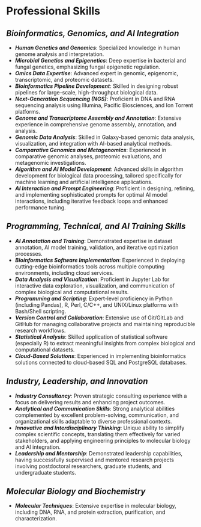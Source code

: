 # Professional Skills

## ***Bioinformatics, Genomics, and AI Integration***
- ***Human Genetics and Genomics***: Specialized knowledge in human genome analysis and
  interpretation.
- ***Microbial Genetics and Epigenetics***: Deep expertise in bacterial and fungal genetics,
  emphasizing fungal epigenetic regulation.
- ***Omics Data Expertise***: Advanced expert in genomic, epigenomic, transcriptomic, and proteomic
  datasets.
- ***Bioinformatics Pipeline Development***: Skilled in designing robust pipelines for large-scale,
  high-throughput biological data.
- ***Next-Generation Sequencing (NGS)***: Proficient in DNA and RNA sequencing analysis using
  Illumina, Pacific Biosciences, and Ion Torrent platforms.
- ***Genome and Transcriptome Assembly and Annotation***: Extensive experience in comprehensive genome
  assembly, annotation, and analysis.
- ***Genomic Data Analysis***: Skilled in Galaxy-based genomic data analysis, visualization, and
  integration with AI-based analytical methods.
- ***Comparative Genomics and Metagenomics***: Experienced in comparative genomic analyses, proteomic
  evaluations, and metagenomic investigations.
- ***Algorithm and AI Model Development***: Advanced skills in algorithm development for biological
  data processing, tailored specifically for machine learning and artificial intelligence
  applications.
- ***AI Interaction and Prompt Engineering***: Proficient in designing, refining, and implementing
  sophisticated prompts for optimal AI model interactions, including iterative feedback loops and
  enhanced performance tuning.

## ***Programming, Technical, and AI Training Skills***
- ***AI Annotation and Training***: Demonstrated expertise in dataset annotation, AI model
  training, validation, and iterative optimization processes.
- ***Bioinformatics Software Implementation***: Experienced in deploying cutting-edge bioinformatics
  tools across multiple computing environments, including cloud services.
- ***Data Analysis and Visualization***: Proficient in Jupyter Lab for interactive data exploration,
  visualization, and communication of complex biological and computational results.
- ***Programming and Scripting***: Expert-level proficiency in Python (including Pandas), R, Perl,
  C/C++, and UNIX/Linux platforms with Bash/Shell scripting.
- ***Version Control and Collaboration***: Extensive use of Git/GitLab and GitHub for managing
  collaborative projects and maintaining reproducible research workflows.
- ***Statistical Analysis***: Skilled application of statistical software (especially R) to extract
  meaningful insights from complex biological and computational datasets.
- ***Cloud-Based Solutions***: Experienced in implementing bioinformatics solutions connected to
  cloud-based SQL and PostgreSQL databases.

## ***Industry, Leadership, and Innovation***
- ***Industry Consultancy***: Proven strategic consulting experience with a focus on delivering
  results and enhancing project outcomes.
- ***Analytical and Communication Skills***: Strong analytical abilities complemented by excellent
  problem-solving, communication, and organizational skills adaptable to diverse professional
  contexts.
- ***Innovative and Interdisciplinary Thinking***: Unique ability to simplify complex scientific
  concepts, translating them effectively for varied stakeholders, and applying engineering
  principles to molecular biology and AI integration.
- ***Leadership and Mentorship***: Demonstrated leadership capabilities, having successfully
  supervised and mentored research projects involving postdoctoral researchers, graduate students,
  and undergraduate students.

## ***Molecular Biology and Biochemistry***
- ***Molecular Techniques***: Extensive expertise in molecular biology, including DNA, RNA, and
  protein extraction, purification, and characterization.
